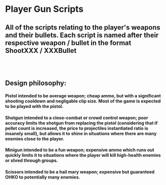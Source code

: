 # Player Gun Scripts

## All of the scripts relating to the player's weapons and their bullets. Each script is named after their respective weapon / bullet in the format ShootXXX / XXXBullet

<br><br>

## Design philosophy:

#### Pistol intended to be average weapon; cheap ammo, but with a significant shooting cooldown and negligable clip size. Most of the game is expected to be played with the pistol.

#### Shotgun intended to a close-combat or crowd control weapon; poor accuracy limits the shotgun from replacing the pistol (considering that if pellet count is increased, the price to projectiles instantiated ratio is insanely small), but allows it to shine in situations where there are many enemies close to the player.

#### Minigun intended to be a fun weapon; expensive ammo which runs out quickly limits it to situations where the player will kill high-health enemies or shred through groups.

#### Scissors intended to be a hail mary weapon; expensive but guaranteed OHKO to potentially many enemies.